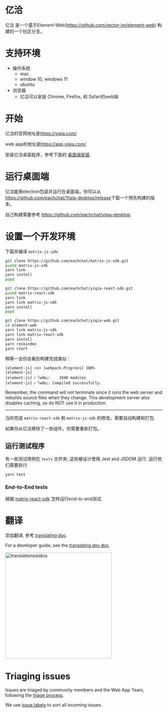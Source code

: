亿洽
=======

亿洽 是一个基于Element-Web(https://github.com/vector-im/element-web) 构建的一个社区分支。

支持环境
======================


* 操作系统
  * mac
  * window 10, windows 11
  * ubuntu
* 浏览器
  * 亿洽可以安装 Chrome, Firefox, 和 Safari的web端

开始
===============

亿洽的官网地址是<https://yiqia.com/>

web app的地址是<https://app.yiqia.com/>


安装亿洽桌面程序，参考下面的 [桌面端安装](#running-as-a-desktop-app).

运行桌面端
========================

亿洽能用electron包装并运行在桌面端，你可以从 <https://github.com/eachchat/Yiqia-desktop/release>下载一个预先构建的版本。

自己构建需要参考 <https://github.com/eachchat/yiqia-desktop>.


设置一个开发环境
============================

下载并编译 `matrix-js-sdk`:

``` bash
git clone https://github.com/eachchat/matrix-js-sdk.git
pushd matrix-js-sdk
yarn link
yarn install
popd
```


```bash
git clone https://github.com/eachchat/yiqia-react-sdk.git
pushd matrix-react-sdk
yarn link
yarn link matrix-js-sdk
yarn install
popd
```


```bash
git clone https://github.com/eachchat/yiqia-web.git
cd element-web
yarn link matrix-js-sdk
yarn link matrix-react-sdk
yarn install
yarn reskindex
yarn start
```

稍等一会你会看到构建完成类似：

```
[element-js] <s> [webpack.Progress] 100%
[element-js]
[element-js] ℹ ｢wdm｣:    1840 modules
[element-js] ℹ ｢wdm｣: Compiled successfully.
```

   Remember, the command will not terminate since it runs the web server
   and rebuilds source files when they change. This development server also
   disables caching, so do NOT use it in production.


___

当你完成 `matrix-react-sdk` 和 `matrix-js-sdk` 的修改，需要自动构建和打包.

如果你从亿洽移除了一些组件，你需要重新打包。


运行测试程序
-----------------

有一些测试用例在 `tests` 文件夹; 这些被设计使用 Jest and JSDOM 运行. 运行他们需要执行

```
yarn test
```

### End-to-End tests

根据 [matrix-react-sdk](https://github.com/matrix-org/matrix-react-sdk/#end-to-end-tests) 怎样运行end-to-end测试.

翻译
============

添加翻译, 参考 [translating doc](docs/translating.md).

For a developer guide, see the [translating dev doc](docs/translating-dev.md).

[<img src="https://translate.element.io/widgets/element-web/-/multi-auto.svg" alt="translationsstatus" width="340">](https://translate.element.io/engage/element-web/?utm_source=widget)

Triaging issues
===============

Issues are triaged by community members and the Web App Team, following the [triage process](https://github.com/vector-im/element-meta/wiki/Triage-process).

We use [issue labels](https://github.com/vector-im/element-meta/wiki/Issue-labelling) to sort all incoming issues.
